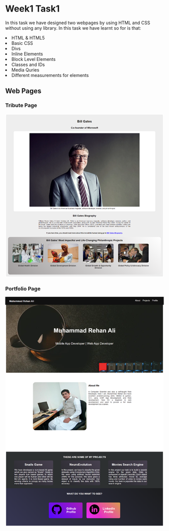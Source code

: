 # Week1 Task1
In this task we have designed two webpages by using HTML and CSS without using any library. In this task we have learnt so for is that:<br>
<li>HTML & HTML5</li>
<li>Basic CSS</li>
<li>Divs</li>
<li>Inline Elements</li>
<li>Block Level Elements</li>
<li>Classes and IDs</li>
<li>Media Quries</li>
<li>Different measurements for elements</li>

## Web Pages
### Tribute Page
![Tribute Page](https://github.com/mrehanali127/Rehan_FYP/blob/main/Week1/Tribute%20Page.png)
### Portfolio Page
![Portfolio Page](https://github.com/mrehanali127/Rehan_FYP/blob/main/Week1/Portfolio%20Page.png)


